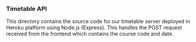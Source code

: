 
### Timetable API

This directory contains the source code for our timetable server deployed in Heroku platform using Node.js (Express). 
This handles the POST request received from the frontend which contains the course code and date.